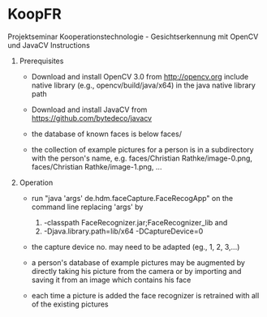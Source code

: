 # KoopFR
Projektseminar Kooperationstechnologie - Gesichtserkennung mit OpenCV und JavaCV
Instructions

1. Prerequisites
    - Download and install OpenCV 3.0 from http://opencv.org
    	include native library (e.g., opencv/build/java/x64) in the java native library path
    - Download and install JavaCV from https://github.com/bytedeco/javacv
    
    - the database of known faces is below faces/
    - the collection of example pictures for a person is in a subdirectory with the person's name,
    e.g. faces/Christian Rathke/image-0.png, faces/Christian Rathke/image-1.png, ...
    
2. Operation
	- run "java 'args' de.hdm.faceCapture.FaceRecogApp" on the command line replacing 'args' by
		1) -classpath FaceRecognizer.jar;FaceRecognizer_lib
		and
		2) -Djava.library.path=lib/x64 -DCaptureDevice=0
		
	- the capture device no. may need to be adapted (eg., 1, 2, 3,...)
	- a person's database of example pictures may be augmented by directly taking his picture from the camera
	or by importing and	saving it from an image which contains his face
	- each time a picture is added the face recognizer is retrained with all of the existing pictures